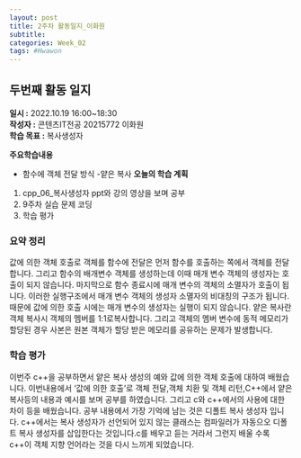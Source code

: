 ```yaml
---
layout: post
title: 2주차 활동일지_이화원
subtitle:
categories: Week_02
tags: #Hwawon
---
```

##  두번째 활동 일지
**일시 :** 2022.10.19 16:00~18:30  
**작성자 :** 콘텐츠IT전공 20215772 이화원  
**학습 목표 :** 복사생성자  

**주요학습내용**
- 함수에 객체 전달 방식
-얕은 복사
**오늘의 학습 계획**
1. cpp_06_복사생성자 ppt와 강의 영상을 보며 공부
2. 9주차 실습 문제 코딩  
3. 학습 평가

### 요약 정리
값에 의한 객체 호출로 객체를 함수에 전달은 먼저 함수를 호출하는 쪽에서 객체를 전달합니다. 그리고 함수의 배개변수 객체를 생성하는데 이때 매개 변수 객체의 생성자는 호출이 되지 않습니다. 마지막으로 함수 종료시에 매개 변수의 객체의 소멸자가 호출이 됩니다. 이러한 실행구조에서  매개 변수 객체의 생성자 소멸자의 비대칭의 구조가 됩니다. 때문에 값에 의한 호출 시에는 매개 변수의 생성자는 실행이 되지 않습니다.
얕은 복사란 객체 복사시 객체의 멤버를 1:1로복사합니다. 그리고 객체의 멤버 변수에 동적 메모리가 할당된 경우 사본은 원본 객체가 할당 받은 메모리를 공유하는 문제가 발생합니다.
### 학습 평가
이번주 c++을 공부하면서 얕은 복사 생성의 예와 값에 의한 객체 호출에 대하여 배웠습니다. 이번내용에서  ‘값에 의한 호출’로 객체 전달,객체 치환 및 객체 리턴,C++에서 얕은 복사등의 내용과 예시를 보며 공부를 하였습니다. 그리고 c와 c++에서의 사용에 대한 차이 등을 배웠습니다. 공부 내용에서  가장 기억에 남는 것은 디폴트 복사 생성자 입니다. c++에서는 복사 생성자가 선언되어 있지 않는 클래스는 컴파일러가 자동으오 디폴트 복사 생성자를 삽입한다는 것입니다.c를 배우고 듣는 거라서 그런지 배울 수록 c++이 객체 지향 언어라는 것을 다시 느끼게 되었습니다.
